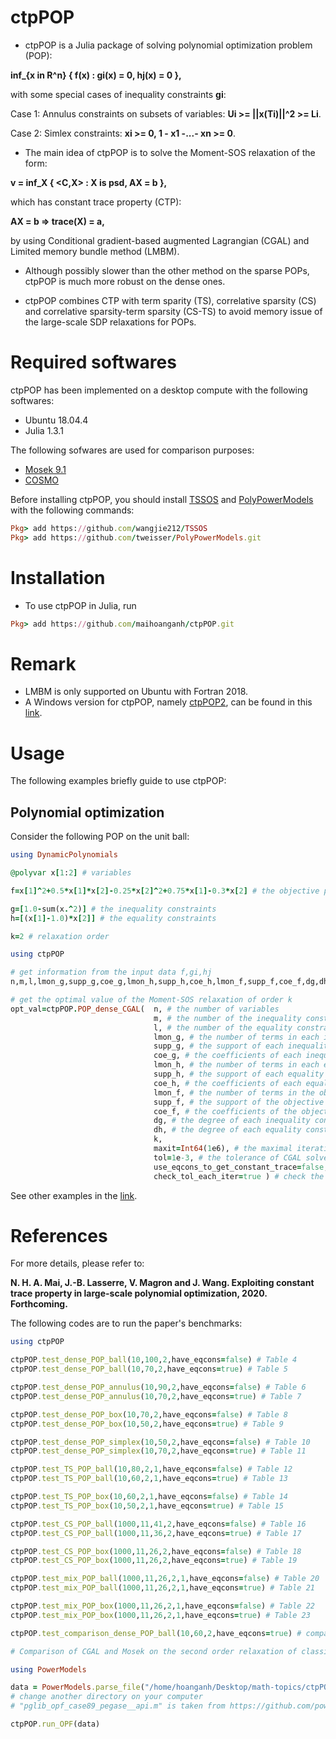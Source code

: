 # ctpPOP
- ctpPOP is a Julia package of solving polynomial optimization problem (POP):

**inf_{x in R^n} { f(x) : gi(x) = 0, hj(x) = 0 },**

with some special cases of inequality constraints **gi**:

Case 1: Annulus constraints on subsets of variables: **Ui >= ||x(Ti)||^2 >= Li**.

Case 2: Simlex constraints: **xi >= 0, 1 - x1 -...- xn >= 0**.

- The main idea of ctpPOP is to solve the Moment-SOS relaxation of the form:

**v = inf_X { <C,X> : X is psd, AX = b },**

which has constant trace property (CTP):

**AX = b => trace(X) = a,**

by using Conditional gradient-based augmented Lagrangian (CGAL) and Limited memory bundle method (LMBM).

- Although possibly slower than the other method on the sparse POPs, ctpPOP is much more robust on the dense ones.

- ctpPOP combines CTP with term sparity (TS), correlative sparsity (CS) and correlative sparsity-term sparsity (CS-TS) to avoid memory issue of the large-scale SDP relaxations for POPs.


# Required softwares
ctpPOP has been implemented on a desktop compute with the following softwares:
- Ubuntu 18.04.4
- Julia 1.3.1

The following sofwares are used for comparison purposes:
- [Mosek 9.1](https://www.mosek.com)
- [COSMO](https://github.com/oxfordcontrol/COSMO.jl)

Before installing ctpPOP, you should install [TSSOS](https://github.com/wangjie212/TSSOS) and [PolyPowerModels](https://github.com/tweisser/PolyPowerModels) with the following commands:
```ruby
Pkg> add https://github.com/wangjie212/TSSOS
Pkg> add https://github.com/tweisser/PolyPowerModels.git
```

# Installation
- To use ctpPOP in Julia, run
```ruby
Pkg> add https://github.com/maihoanganh/ctpPOP.git
```

# Remark
- LMBM is only supported on Ubuntu with Fortran 2018.
- A Windows version for ctpPOP, namely [ctpPOP2](https://github.com/maihoanganh/ctpPOP2), can be found in this [link](https://github.com/maihoanganh/ctpPOP2).

# Usage
The following examples briefly guide to use ctpPOP:

## Polynomial optimization
Consider the following POP on the unit ball:
```ruby
using DynamicPolynomials

@polyvar x[1:2] # variables

f=x[1]^2+0.5*x[1]*x[2]-0.25*x[2]^2+0.75*x[1]-0.3*x[2] # the objective polynomial to minimize

g=[1.0-sum(x.^2)] # the inequality constraints
h=[(x[1]-1.0)*x[2]] # the equality constraints

k=2 # relaxation order

using ctpPOP

# get information from the input data f,gi,hj
n,m,l,lmon_g,supp_g,coe_g,lmon_h,supp_h,coe_h,lmon_f,supp_f,coe_f,dg,dh=ctpPOP.get_info(x,f,g,h,sparse=false);

# get the optimal value of the Moment-SOS relaxation of order k
opt_val=ctpPOP.POP_dense_CGAL(  n, # the number of variables
                                m, # the number of the inequality constraints
                                l, # the number of the equality constraints
                                lmon_g, # the number of terms in each inequality constraint
                                supp_g, # the support of each inequality constraint
                                coe_g, # the coefficients of each inequality constraint
                                lmon_h, # the number of terms in each equality constraint
                                supp_h, # the support of each equality constraint
                                coe_h, # the coefficients of each equality constraint
                                lmon_f, # the number of terms in the objective polynomial
                                supp_f, # the support of the objective polynomial
                                coe_f, # the coefficients of the objective polynomial
                                dg, # the degree of each inequality constraint
                                dh, # the degree of each equality constraint
                                k,
                                maxit=Int64(1e6), # the maximal iteration of CGAL solver
                                tol=1e-3, # the tolerance of CGAL solver
                                use_eqcons_to_get_constant_trace=false, # use the equality constraints to get constant trace
                                check_tol_each_iter=true ) # check the tolerance at each iteration
```

See other examples in the [link](https://github.com/maihoanganh/ctpPOP/tree/main/examples).


# References
For more details, please refer to:

**N. H. A. Mai, J.-B. Lasserre, V. Magron and J. Wang. Exploiting constant trace property in large-scale polynomial optimization, 2020. Forthcoming.**

The following codes are to run the paper's benchmarks:
```ruby
using ctpPOP

ctpPOP.test_dense_POP_ball(10,100,2,have_eqcons=false) # Table 4
ctpPOP.test_dense_POP_ball(10,70,2,have_eqcons=true) # Table 5

ctpPOP.test_dense_POP_annulus(10,90,2,have_eqcons=false) # Table 6
ctpPOP.test_dense_POP_annulus(10,70,2,have_eqcons=true) # Table 7

ctpPOP.test_dense_POP_box(10,70,2,have_eqcons=false) # Table 8
ctpPOP.test_dense_POP_box(10,50,2,have_eqcons=true) # Table 9

ctpPOP.test_dense_POP_simplex(10,50,2,have_eqcons=false) # Table 10
ctpPOP.test_dense_POP_simplex(10,70,2,have_eqcons=true) # Table 11

ctpPOP.test_TS_POP_ball(10,80,2,1,have_eqcons=false) # Table 12
ctpPOP.test_TS_POP_ball(10,60,2,1,have_eqcons=true) # Table 13

ctpPOP.test_TS_POP_box(10,60,2,1,have_eqcons=false) # Table 14
ctpPOP.test_TS_POP_box(10,50,2,1,have_eqcons=true) # Table 15

ctpPOP.test_CS_POP_ball(1000,11,41,2,have_eqcons=false) # Table 16
ctpPOP.test_CS_POP_ball(1000,11,36,2,have_eqcons=true) # Table 17

ctpPOP.test_CS_POP_box(1000,11,26,2,have_eqcons=false) # Table 18
ctpPOP.test_CS_POP_box(1000,11,26,2,have_eqcons=true) # Table 19

ctpPOP.test_mix_POP_ball(1000,11,26,2,1,have_eqcons=false) # Table 20
ctpPOP.test_mix_POP_ball(1000,11,26,2,1,have_eqcons=true) # Table 21

ctpPOP.test_mix_POP_box(1000,11,26,2,1,have_eqcons=false) # Table 22
ctpPOP.test_mix_POP_box(1000,11,26,2,1,have_eqcons=true) # Table 23

ctpPOP.test_comparison_dense_POP_ball(10,60,2,have_eqcons=true) # comparison between CGAL and COSMO

# Comparison of CGAL and Mosek on the second order relaxation of classical OPF problem

using PowerModels

data = PowerModels.parse_file("/home/hoanganh/Desktop/math-topics/ctpPOP/codes/ctpPOP/ctpPOP/src/pglib_opf_case89_pegase__api.m")
# change another directory on your computer
# "pglib_opf_case89_pegase__api.m" is taken from https://github.com/power-grid-lib/pglib-opf/tree/master/api

ctpPOP.run_OPF(data)



```
